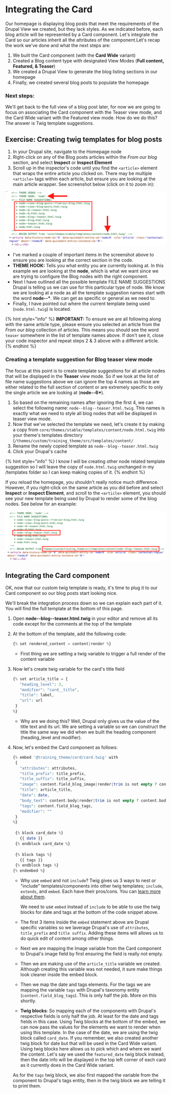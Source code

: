 # Integrating the Card

Our homepage is displaying blog posts that meet the requirements of the Drupal View we created, but they lack styles. As we indicated before, each blog article will be represented by a Card component. Let's integrate the Card so our articles inherit all the attributes of the component.Let's recap the work we've done and what the next steps are:

1. We built the Card component \(with the **Card Wide** variant\)
2. Created a Blog content type with designated View Modes \(**Full content, Featured, & Teaser**\)
3. We created a Drupal View to generate the blog listing sections in our homepage
4. Finally, we created several blog posts to populate the homepage

### Next steps:

We'll get back to the full view of a blog post later, for now we are going to focus on associating the Card component with the Teaser view mode, and the Card Wide variant with the Featured view mode. How do we do this? The answer is Twig template suggestions.

## Exercise: Creating twig templates for blog posts

1. In your Drupal site, navigate to the Homepage node
2. Right-click on any of the Blog posts articles within the _From our blog_ section, and select **Inspect** or **Inspect Element**
3. Scroll up in the inspector's code until you find the `<article>` element that wraps the entire article you clicked on.  There may be multiple `<article>` tags within each article, but ensure you are looking at the main article wrapper.  See screenshot below \(click on it to zoom in\):

![Example of debugging info for a node](../.gitbook/assets/node-teaser.png)

* I've marked a couple of important items in the screenshot above to ensure you are looking at the correct section in the code.
* **THEME HOOK:** Tells you what entity you are currently looking at.  In this example we are looking at the **node**, which is what we want since we are trying to configure the Blog nodes with the right component.
* Next I have outlined all the possible template FILE NAME SUGGESTIONS Drupal is telling us we can use for this particular type of node.  We know we are looking at a node as all the template suggestion names start with the word **node--\***.  We can get as specific or general as we need to.
* Finally, I have pointed out where the current template being used \(`node.html.twig`\) is located.

{% hint style="info" %}
**IMPORTANT:** To ensure we are all following along with the same article type, please ensure you selected an article from the _From our blog_ collection of articles. This means you should see the word `teaser` somewhere in the list of template names above. If don't see it, close your code inspector and repeat steps 2 & 3 above with a different article.
{% endhint %}

### Creating a template suggestion for Blog teaser view mode

The focus at this point is to create template suggestions for all article nodes that will be displayed in the **Teaser** view mode. So if we look at the list of file name suggestions above we can ignore the top 4 names as those are either related to the full section of content or are extremely specific to only the single article we are looking at \(**node--6\***\).

1. So based on the remaining names after ignoring the first 4, we can select the following name: `node--blog--teaser.html.twig`.  This names is exactly what we need to style all blog nodes that will be displayed in teaser view mode.
2. Now that we've selected the template we need, let's create it by making a copy from `core/themes/stable/templates/content/node.html.twig` into your theme's templates directory \(`/themes/custom/training_theme/src/templates/content/`
3. Rename the newly copied template as `node--blog--teaser.html.twig`
4. Click your Drupal's cache

{% hint style="info" %}
I know I will be creating other node related template suggestion so I will leave the copy of `node.html.twig` unchanged in my /templates folder so I can keep making copies of it.
{% endhint %}

If you reload the homepage, you shouldn't really notice much difference. However, if you right-click on the same article as you did before and select **Inspect** or **Inspect Element**, and scroll to the `<article>` element, you should see your new template being used by Drupal to render some of the blog nodes. See below for an example:

![Example of using teaser view mode for blog nodes.](../.gitbook/assets/node-blog-teaser.png)

## Integrating the Card component

OK, now that our custom twig template is ready, it's time to plug it to our Card component so our blog posts start looking nice.

We'll break the integration process down so we can explain each part of it. You will find the full template at the bottom of this page.

1. Open **node--blog--teaser.html.twig** in your editor and remove all its code except for the comments at the top of the template
2. At the bottom of the template, add the following code:

   ```php
   {% set rendered_content = content|render %}
   ```

   * First thing we are setting a twig variable to trigger a full render of the content variable

3. Now let's create twig variable for the card's title field

   ```php
   {% set article_title = {
      "heading_level": 3,
      "modifier": "card__title",
      "title": label,
      "url": url
    }
   %}
   ```

   * Why are we doing this?  Well, Drupal only gives us the value of the title text and its url.  We are setting a variable so we can construct the title the same way we did when we built the heading component \(heading\_level and modifier\).

4. Now, let's embed the Card component as follows:

   ```php
   {% embed '@training_theme/card/card.twig' with
    {
      "attributes": attributes,
      "title_prefix": title_prefix,
      "title_suffix": title_suffix,
      "image": content.field_blog_image|render|trim is not empty ? content.field_blog_image,
      "title": article_title,
      "date": date,
      "body_text": content.body|render|trim is not empty ? content.body,
      "tags": content.field_blog_tags,
      "modifier": ""
    }
   %}

    {% block card_date %}
      {{ date }}
    {% endblock card_date %}

    {% block tags %}
      {{ tags }}
    {% endblock tags %}
   {% endembed %}
   ```

   * Why use `embed` and not `include`?  Twig gives us 3 ways to nest or "include" templates/components into other twig templates; `include`, `extends`, and `embed`.  Each have their pros/cons.  You can [learn more about them](https://github.com/fourkitchens/emulsify/wiki/When-to-use-include,-extends,-and-embed).

     We need to use `embed` instead of `include` to be able to use the twig blocks for date and tags at the bottom of the code snippet above.

   * The first 3 items inside the `embed` statement above are Drupal specific variables so we laverage Drupal's use of `attributes`, `title_prefix` and `title suffix`.  Adding these items will allows us to do quick edit of content among other things.
   * Next we are mapping the Image variable from the Card component to Drupal's image field by first ensuring the field is really not empty.
   * Then we are making use of the `article_title` variable we created.  Although creating this variable was not needed, it sure make things look cleaner inside the embed block.
   * Then we map the date and tags elements.  For the tags we are mapping the variable `tags` with Drupal's taxonomy entity \(`content.field_blog_tags`\).  This is only half the job.  More on this shortly.
   * **Twig blocks**: So mapping each of the components with Drupal's respective fields is only half the job.  At least for the date and tags fields in this case.  Using Twig blocks at the bottom of the embed, we can now pass the values for the elements we want to render when using this template.  In the case of the date, we are using the twig block called `card_date`.  If you remember, we also created another twig block for date but that will be used in the Card Wide variant.  Using twig blocks here allows us to pick which and where we want the content.  Let's say we used the `featured_date` twig block instead, then the date info will be displayed in the top left corner of each card as it currently does in the Card Wide variant.

   As for the `tags` twig block, we also first mapped the variable from the component to Drupal's tags entity, then in the twig block we are telling it to print them.

